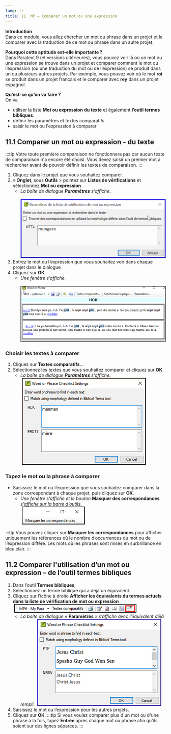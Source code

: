 ```yaml
---
lang: fr
title: 11. MP – Comparer un mot ou une expression
---
```

**Introduction**  
Dans ce module, vous allez chercher un mot ou phrase dans un projet et le comparer avec la traduction de ce mot ou phrase dans un autre projet.

**​Pourquoi cette aptitude est-elle importante ?**  
Dans Paratext 9 (et versions ultérieures), vous pouvez voir là où un mot ou une expression se trouve dans un projet et comparer comment le mot ou l’expression (ou une traduction du mot ou de l’expression) se produit dans un ou plusieurs autres projets. Par exemple, vous pouvez voir où le mot **roi** se produit dans un projet français et le comparer avec **rey** dans un projet espagnol.

**​Qu’est-ce qu’on va faire ?**  
On va  
- utiliser la liste **Mot ou expression** **du texte** et également **l’outil termes bibliques**.
- définir les paramètres et textes comparatifs
- saisir le mot ou l'expression à comparer

## 11.1 Comparer un mot ou expression - du texte
:::tip
Votre toute première comparaison ne fonctionnera pas car aucun texte de comparaison n'a encore été choisi. Vous devez saisir un premier mot à rechercher avant de pouvoir définir les textes de comparaison. 
:::
1. Cliquez dans le projet que vous souhaitez comparer.
1. **≡ Onglet**, sous **Outils** \> pointez sur **Listes de vérifications** et sélectionnez **Mot ou expression**   
     -  *La boîte de dialogue **Paramètres** s’affiche*.  
    ![](../media/3fb03892cc41e4564da07d1e39e1ffce.png)
1. Entrez le mot ou l’expression que vous souhaitez voir dans chaque projet dans le dialogue
1. Cliquez sur **OK**  
     -  *Une fenêtre s’affiche.*  
    ![](../media/0f0b2496d26a3d67d03adfb7450b6119.png)

### Choisir les textes à comparer
1. Cliquez sur **Textes comparatifs**…
1. Sélectionnez les textes que vous souhaitez comparer et cliquez sur **OK**.  
     -  *La boîte de dialogue **Paramètres** s’affiche.*  
    ![](../media/a08fdc3ff01202588a59aad869fb8205.png)

### Tapez le mot ou la phrase à comparer
-  Saisissez le mot ou l’expression que vous souhaitez comparer dans la zone correspondant à chaque projet, puis cliquez sur **OK**.  
     -  *Une fenêtre s’affiche et le bouton* **Masquer des correspondances** *s’affiche sur la barre d’outils.*  
    ![](../media/3f6b972b79a76a1cb8ba7556b4e5ce6c.png)

:::tip
Vous pouvez cliquer sur **Masquer les correspondances** pour afficher uniquement les références où le nombre d’occurrences du mot ou de l’expression diffère. Les mots où les phrases sont mises en surbrillance en bleu clair.
:::

## 11.2 Comparer l'utilisation d’un mot ou expression – de l’outil termes bibliques

1. Dans l’outil **Termes bibliques**,
1. Sélectionnez un terme biblique qui a déjà un équivalent.
1. Cliquez sur l’icône à droite **Afficher les équivalents du termes actuels dans la liste de vérification de mot ou expression**  
    ![](../media/67ef7214ef1efee6297c23007d09c66e.png)  
     -   *La boîte de dialogue «* **Paramètres** *» s’affiche avec l’équivalent déjà rempli.*
    ![](../media/c58bb284eef0184480a195c3783310cb.png)
1. Saisissez le mot ou l’expression pour les autres projets.
1. Cliquez sur **OK**.
:::tip
Si vous voulez comparer plus d'un mot ou d'une phrase à la fois, tapez **Entrée** après chaque mot ou phrase afin qu'ils soient sur des lignes séparées.
:::